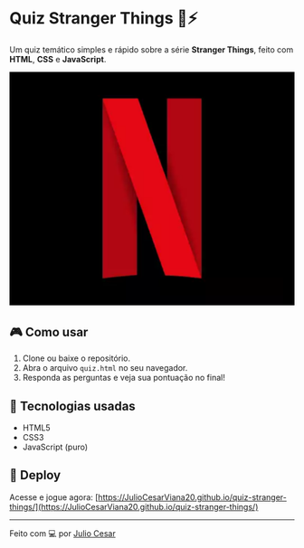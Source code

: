 # Quiz Stranger Things 🧠⚡

Um quiz temático simples e rápido sobre a série **Stranger Things**, feito com **HTML**, **CSS** e **JavaScript**.

![preview](./netflix.png)

## 🎮 Como usar

1. Clone ou baixe o repositório.
2. Abra o arquivo `quiz.html` no seu navegador.
3. Responda as perguntas e veja sua pontuação no final!

## 🧩 Tecnologias usadas

- HTML5
- CSS3
- JavaScript (puro)



## 🔗 Deploy

Acesse e jogue agora:
[https://JulioCesarViana20.github.io/quiz-stranger-things/](https://JulioCesarViana20.github.io/quiz-stranger-things/) 

---

Feito com 💻 por [Julio Cesar](https://github.com/JulioCesarViana20)
